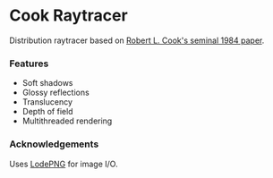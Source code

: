 # Cook Raytracer
Distribution raytracer based on [Robert L. Cook's seminal 1984 paper](http://gec.di.uminho.pt/DISCIP/MCGAV/ifr0405/Artigos/Cook-DistributedRayTracing.pdf).

### Features
* Soft shadows
* Glossy reflections
* Translucency
* Depth of field
* Multithreaded rendering

### Acknowledgements
Uses [LodePNG](https://lodev.org/lodepng/) for image I/O.
